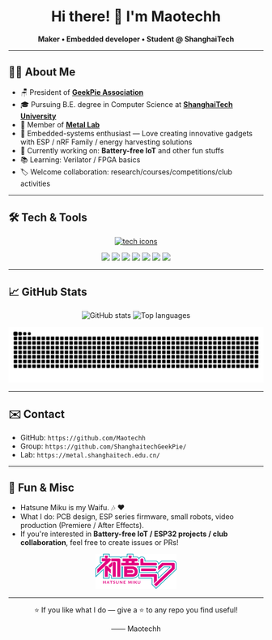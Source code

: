 <!-- README.md for GitHub Profile -->
<!-- Replace username=Maotechh, add real name in About section if you want to display it -->

<h1 align="center">Hi there! 👋 I'm Maotechh</h1>
<p align="center">
  <strong>Maker • Embedded developer • Student @ ShanghaiTech</strong>
</p>


---

## 👨‍💻 About Me
- 🪑 President of **[GeekPie Association](https://github.com/ShanghaitechGeekPie/)**
- 🎓 Pursuing B.E. degree in Computer Science at **[ShanghaiTech University](https://www.shanghaitech.edu.cn/)**
- 🔬 Member of **[Metal Lab](https://metal.shanghaitech.edu.cn/)**
- 🧩 Embedded-systems enthusiast — Love creating innovative gadgets with ESP / nRF Family / energy harvesting solutions
- 🔭 Currently working on: **Battery-free IoT** and other fun stuffs
- 📚 Learning: Verilator / FPGA basics
- 🏷️ Welcome collaboration: research/courses/competitions/club activities

---

## 🛠️ Tech & Tools
<p align="center">
  <a href="https://skillicons.dev">
    <img src="https://skillicons.dev/icons?i=arduino,docker,c,cpp,py,css,html,md,grafana,ps,ae,vim,git,github" alt="tech icons" />
  </a>
</p>

<p align="center">
  <img src="https://img.shields.io/badge/apple-222224?style=for-the-badge&logo=apple&logoColor=white" />
  <img src="https://img.shields.io/badge/Arduino-00979D?style=for-the-badge&logo=Arduino&logoColor=white" />
  <img src="https://img.shields.io/badge/espressif-E7352C?style=for-the-badge&logo=espressif&logoColor=white" />
  <img src="https://img.shields.io/badge/docker-1F81E8?style=for-the-badge&logo=docker&logoColor=white" />
  <img src="https://img.shields.io/badge/adobe-F40008?style=for-the-badge&logo=adobe&logoColor=white" />
  <img src="https://img.shields.io/badge/grafana-EF661E?style=for-the-badge&logo=grafana&logoColor=white" />
  <img src="https://img.shields.io/badge/ubuntu-E03D19?style=for-the-badge&logo=ubuntu&logoColor=white" />
</p>

---

## 📈 GitHub Stats
<p align="center">
  <img src="https://github-readme-stats.vercel.app/api?username=Maotechh&show_icons=true&count_private=true&theme=radical" alt="GitHub stats" />
  <img src="https://github-readme-stats.vercel.app/api/top-langs/?username=Maotechh&layout=compact&theme=radical" alt="Top languages" />
</p>

<p align="center">
  <picture>
    <source media="(prefers-color-scheme: dark)" srcset="https://raw.githubusercontent.com/Maotechh/Maotechh/output/github-contribution-grid-snake-dark.svg">
    <source media="(prefers-color-scheme: light)" srcset="https://raw.githubusercontent.com/Maotechh/Maotechh/output/github-contribution-grid-snake.svg">
    <img alt="contribution snake" src="https://raw.githubusercontent.com/Maotechh/Maotechh/output/github-contribution-grid-snake.svg" />
  </picture>
</p>

---

## ✉️ Contact
- GitHub: `https://github.com/Maotechh`
- Group: `https://github.com/ShanghaitechGeekPie/`
- Lab: `https://metal.shanghaitech.edu.cn/`

---

## 🧠 Fun & Misc
- Hatsune Miku is my Waifu. 🎶 ❤️
- What I do: PCB design, ESP series firmware, small robots, video production (Premiere / After Effects).
- If you're interested in **Battery-free IoT / ESP32 projects / club collaboration**, feel free to create issues or PRs!

<p align="center">
  <img src="https://github.com/Maotechh/Maotechh/blob/main/Hatsune_miku_logo_v3.png" width="160" height="68.75" />
</p>

---

<p align="center">⭐ If you like what I do — give a ⭐ to any repo you find useful!</p>

<p align="center">—— Maotechh</p>
